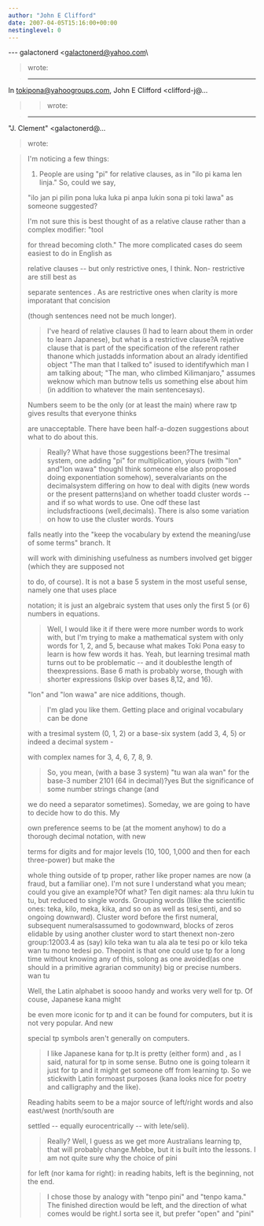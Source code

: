 ```yaml
---
author: "John E Clifford"
date: 2007-04-05T15:16:00+00:00
nestinglevel: 0
---
```

\---
 galactonerd <[galactonerd@yahoo.com](mailto://galactonerd@yahoo.com)\
> wrote:

> ---
 In [tokipona@yahoogroups.com](mailto://tokipona@yahoogroups.com), John E Clifford <clifford-j@...
>> wrote:

> 
>> 
>> 
> ---
 "J. Clement" <galactonerd@...
> wrote:

> 
>> 
> 
> I'm noticing a few things:
> 
> 
>> 
> 
> 1) People are using "pi" for relative clauses, as in "ilo pi kama
> len linja." So, could we say,
> 
> 
> "ilo jan pi pilin pona luka luka pi anpa lukin sona pi toki lawa"
> as someone suggested?
> 
>> 
> I'm not sure this is best thought of as a relative clause rather
> than a complex modifier: "tool
> 
> for thread becoming cloth." The more complicated cases do seem
> easiest to do in English as
> 
> relative clauses --
 but only restrictive ones, I think. Non-
> restrictive are still best as
> 
> separate sentences . As are restrictive ones when clarity is more
> imporatant that concision
> 
> (though sentences need not be much longer).
>> I've heard of relative clauses (I had to learn about them in order to
> learn Japanese), but what is a restrictive clause?A rejative clause that is part of the specification of the referent rather thanone which justadds information about an alrady identified object "The man that I talked to" isused to identifywhich man I am talking about; "The man, who climbed Kilimanjaro," assumes weknow which man butnow tells us something else about him (in addition to whatever the main sentencesays).
> 
> Numbers seem to be the only (or at least the main) where raw tp
> gives results that everyone thinks
> 
> are unacceptable. There have been half-a-dozen suggestions about
> what to do about this.
>> Really? What have those suggestions been?The tresimal system, one adding "pi" for multiplication, yiours (with "lon" and"lon wawa" thoughI think someone else also proposed doing exponentiation somehow), severalvariants on the decimalsystem differing on how to deal with digits (new words or the present patterns)and on whether toadd cluster words --
 and if so what words to use. One odf these last includsfractioons (well,decimals). There is also some variation on how to use the cluster words.
> Yours
> 
> falls neatly into the "keep the vocabulary by extend the
> meaning/use of some terms" branch. It
> 
> will work with diminishing usefulness as numbers involved get
> bigger (which they are supposed not
> 
> to do, of course). It is not a base 5 system in the most useful
> sense, namely one that uses place
> 
> notation; it is just an algebraic system that uses only the first 5
> (or 6) numbers in equations.
>> Well, I would like it if there were more number words to work with,
> but I'm trying to make a mathematical system with only words for 1,
> 2, and 5, because what makes Toki Pona easy to learn is how few words
> it has. Yeah, but learning tresimal math turns out to be problematic --
 and it doublesthe length of theexpressions. Base 6 math is probably worse, though with shorter expressions (Iskip over bases 8,12, and 16).
> 
> "lon" and "lon wawa" are nice additions, though.
>> I'm glad you like them.
>> Getting place and original vocabulary can be done
> 
> with a tresimal system (0, 1, 2) or a base-six system (add 3, 4, 5)
> or indeed a decimal system -
> 
> with complex names for 3, 4, 6, 7, 8, 9.
>> So, you mean, (with a base 3 system) "tu wan ala wan" for the base-3
> number 2101 (64 in decimal)?yes
> But the significance of some number strings change (and
> 
> we do need a separator sometimes). Someday, we are going to have
> to decide how to do this. My
> 
> own preference seems to be (at the moment anyhow) to do a thorough
> decimal notation, with new
> 
> terms for digits and for major levels (10, 100, 1,000 and then for
> each three-power) but make the
> 
> whole thing outside of tp proper, rather like proper names are now
> (a fraud, but a familiar one).
> I'm not sure I understand what you mean; could you give an example?Of what? Ten digit names: ala thru lukin tu tu, but reduced to single words. Grouping words (Ilike the scientific ones: teka, kilo, meka, kika, and so on as well as tesi,senti, and so ongoing downward). Cluster word before the first numeral, subsequent numeralsassumed to godownward, blocks of zeros elidable by using another cluster word to start thenext non-zero group:12003.4 as (say) kilo teka wan tu ala ala te tesi po or kilo teka wan tu mono tedesi po. Thepoint is that one could use tp for a long time without knowing any of this, solong as one avoided(as one should in a primitive agrarian community) big or precise numbers. wan tu
> 
> Well, the Latin alphabet is soooo handy and works very well for
> tp. Of couse, Japanese kana might
> 
> be even more iconic for tp and it can be found for computers, but
> it is not very popular. And new
> 
> special tp symbols aren't generally on computers.
>> I like Japanese kana for tp.It is pretty (either form) and , as I said, natural for tp in some sense. Butno one is going tolearn it just for tp and it might get someone off from learning tp. So we stickwith Latin formoast purposes (kana looks nice for poetry and calligraphy and the like).
> 
> Reading habits seem to be a major source of left/right words and
> also east/west (north/south are
> 
> settled --
 equally eurocentrically --
 with lete/seli).
>> Really? Well, I guess as we get more Australians learning tp, that
> will probably change.Mebbe, but it is built into the lessons.
> I am not quite sure why the choice of pini
> 
> for left (nor kama for right): in reading habits, left is the
> beginning, not the end.
>> I chose those by analogy with "tenpo pini" and "tenpo kama." The
> finished direction would be left, and the direction of what comes
> would be right.I sorta see it, but prefer "open" and "pini"
>
